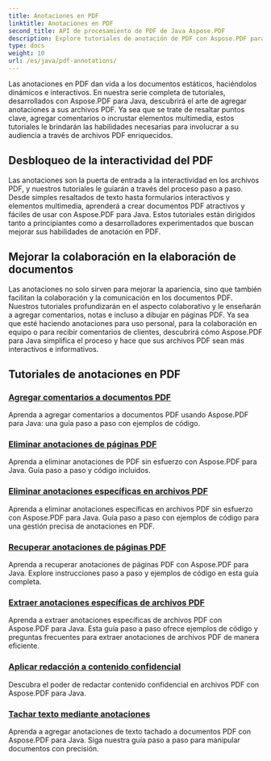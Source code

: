 ```yaml
---
title: Anotaciones en PDF
linktitle: Anotaciones en PDF
second_title: API de procesamiento de PDF de Java Aspose.PDF
description: Explore tutoriales de anotación de PDF con Aspose.PDF para Java, aprenda a agregar interactividad, comentarios y más a sus PDF.
type: docs
weight: 10
url: /es/java/pdf-annotations/
---
```


Las anotaciones en PDF dan vida a los documentos estáticos, haciéndolos dinámicos e interactivos. En nuestra serie completa de tutoriales, desarrollados con Aspose.PDF para Java, descubrirá el arte de agregar anotaciones a sus archivos PDF. Ya sea que se trate de resaltar puntos clave, agregar comentarios o incrustar elementos multimedia, estos tutoriales le brindarán las habilidades necesarias para involucrar a su audiencia a través de archivos PDF enriquecidos.

## Desbloqueo de la interactividad del PDF

Las anotaciones son la puerta de entrada a la interactividad en los archivos PDF, y nuestros tutoriales le guiarán a través del proceso paso a paso. Desde simples resaltados de texto hasta formularios interactivos y elementos multimedia, aprenderá a crear documentos PDF atractivos y fáciles de usar con Aspose.PDF para Java. Estos tutoriales están dirigidos tanto a principiantes como a desarrolladores experimentados que buscan mejorar sus habilidades de anotación en PDF.

## Mejorar la colaboración en la elaboración de documentos

Las anotaciones no solo sirven para mejorar la apariencia, sino que también facilitan la colaboración y la comunicación en los documentos PDF. Nuestros tutoriales profundizarán en el aspecto colaborativo y le enseñarán a agregar comentarios, notas e incluso a dibujar en páginas PDF. Ya sea que esté haciendo anotaciones para uso personal, para la colaboración en equipo o para recibir comentarios de clientes, descubrirá cómo Aspose.PDF para Java simplifica el proceso y hace que sus archivos PDF sean más interactivos e informativos.

## Tutoriales de anotaciones en PDF
### [Agregar comentarios a documentos PDF](./add-comments-pdf-documents/)
Aprenda a agregar comentarios a documentos PDF usando Aspose.PDF para Java: una guía paso a paso con ejemplos de código.
### [Eliminar anotaciones de páginas PDF](./remove-annotations-pdf-pages/)
Aprenda a eliminar anotaciones de PDF sin esfuerzo con Aspose.PDF para Java. Guía paso a paso y código incluidos.
### [Eliminar anotaciones específicas en archivos PDF](./delete-specific-annotations-pdf-files/)
Aprenda a eliminar anotaciones específicas en archivos PDF sin esfuerzo con Aspose.PDF para Java. Guía paso a paso con ejemplos de código para una gestión precisa de anotaciones en PDF.
### [Recuperar anotaciones de páginas PDF](./retrieve-annotations-pdf-pages/)
Aprenda a recuperar anotaciones de páginas PDF con Aspose.PDF para Java. Explore instrucciones paso a paso y ejemplos de código en esta guía completa.
### [Extraer anotaciones específicas de archivos PDF](./extract-specific-annotation-pdfs/)
Aprenda a extraer anotaciones específicas de archivos PDF con Aspose.PDF para Java. Esta guía paso a paso ofrece ejemplos de código y preguntas frecuentes para extraer anotaciones de archivos PDF de manera eficiente.
### [Aplicar redacción a contenido confidencial](./apply-redaction-sensitive-content/)
Descubra el poder de redactar contenido confidencial en archivos PDF con Aspose.PDF para Java.
### [Tachar texto mediante anotaciones](./strike-through-text-using-annotations/)
Aprenda a agregar anotaciones de texto tachado a documentos PDF con Aspose.PDF para Java. Siga nuestra guía paso a paso para manipular documentos con precisión.
